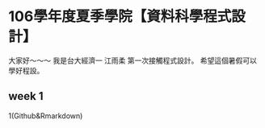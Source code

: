 # 106學年度夏季學院【資料科學程式設計】
  大家好～～～
  我是台大經濟一 江雨柔 第一次接觸程式設計。
  希望這個暑假可以學好程設。
## week 1
1(Github&Rmarkdown)
